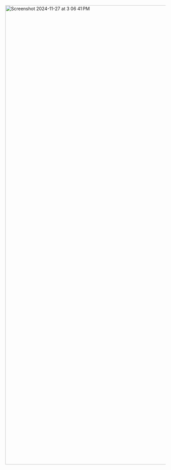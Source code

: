 <img width="1440" alt="Screenshot 2024-11-27 at 3 06 41 PM" src="https://github.com/user-attachments/assets/0f747be4-1587-45ea-89d7-406bedfdc6f4">

